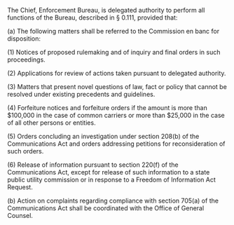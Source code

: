 The Chief, Enforcement Bureau, is delegated authority to perform all functions of the Bureau, described in § 0.111, provided that:

(a) The following matters shall be referred to the Commission en banc for disposition:

(1) Notices of proposed rulemaking and of inquiry and final orders in such proceedings.

(2) Applications for review of actions taken pursuant to delegated authority.

(3) Matters that present novel questions of law, fact or policy that cannot be resolved under existing precedents and guidelines.

(4) Forfeiture notices and forfeiture orders if the amount is more than $100,000 in the case of common carriers or more than $25,000 in the case of all other persons or entities.

(5) Orders concluding an investigation under section 208(b) of the Communications Act and orders addressing petitions for reconsideration of such orders.

(6) Release of information pursuant to section 220(f) of the Communications Act, except for release of such information to a state public utility commission or in response to a Freedom of Information Act Request.

(b) Action on complaints regarding compliance with section 705(a) of the Communications Act shall be coordinated with the Office of General Counsel.

